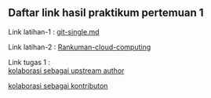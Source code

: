 <h2>Daftar link hasil praktikum pertemuan 1</h2>

Link latihan-1 :
[git-single.md](https://github.com/mahesri/tekn-cloud-computing/blob/main/minggu-01/git-single.md)

Link latihan-2 : 
[Rankuman-cloud-computing](https://github.com/mahesri/tekn-cloud-computing/blob/main/minggu-01/rangkuman-cloud-computing.md)

Link tugas 1 :<br> 
[kolaborasi sebagai upstream author](https://github.com/mahesri/tekn-cloud-computing/blob/main/minggu-01/git-kolaborasi.md)

[kolaborasi sebagai kontributon](https://github.com/wulankinasih973/tekn-cloud-computing/blob/main/minggu-01/git-kolaborasi.md)
